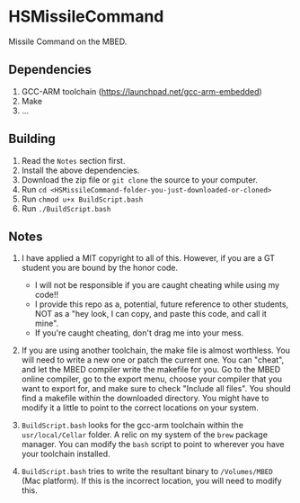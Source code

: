 # HSMissileCommand
Missile Command on the MBED.

## Dependencies

1. GCC-ARM toolchain (https://launchpad.net/gcc-arm-embedded)
2. Make
3. ... 


## Building

1. Read the `Notes` section first.
2. Install the above dependencies.
3. Download the zip file or `git clone` the source to your computer.
4. Run `cd <HSMissileCommand-folder-you-just-downloaded-or-cloned>`
5. Run `chmod u+x BuildScript.bash`
6. Run `./BuildScript.bash`


## Notes
1. I have applied a MIT copyright to all of this. However, if you are a GT student you are bound by the honor code. 
    
    * I will not be responsible if you are caught cheating while using my code!! 
    * I provide this repo as a, potential, future reference to other students, NOT as a "hey look, I can copy, and paste this code, and call it mine". 
    * If you're caught cheating, don't drag me into your mess.

2. If you are using another toolchain, the make file is almost worthless. You will need to write a new one or patch the current one. You can "cheat", and let the MBED compiler write the makefile for you. Go to the MBED online compiler, go to the export menu, choose your compiler that you want to export for, and make sure to check "Include all files". You should find a makefile within the downloaded directory. You might have to modify it a little to point to the correct locations on your system.

3. `BuildScript.bash` looks for the gcc-arm toolchain within the `usr/local/Cellar` folder. A relic on my system of the `brew` package manager. You can modify the `bash` script to point to wherever you have your toolchain installed.

4. `BuildScript.bash` tries to write the resultant binary to `/Volumes/MBED` (Mac platform). If this is the incorrect location, you will need to modify this.
